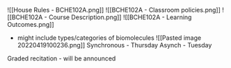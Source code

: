 ![[House Rules - BCHE102A.png]]
![[BCHE102A - Classroom policies.png]]
![[BCHE102A - Course Description.png]]
![[BCHE102A - Learning Outcomes.png]]
- might include types/categories of biomolecules
![[Pasted image 20220419100236.png]]
Synchronous - Thursday
Asynch - Tuesday

Graded recitation - will be announced

